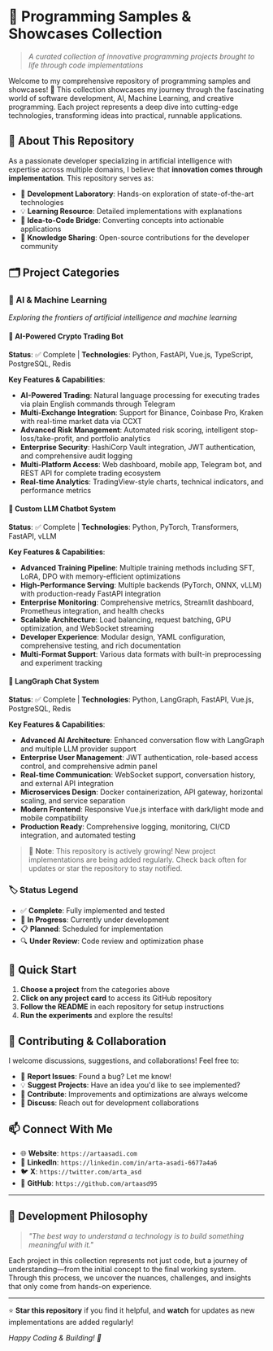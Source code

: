# 🚀 Programming Samples & Showcases Collection

> *A curated collection of innovative programming projects brought to life through code implementations*

Welcome to my comprehensive repository of programming samples and showcases! 🚀 This collection showcases my journey through the fascinating world of software development, AI, Machine Learning, and creative programming. Each project represents a deep dive into cutting-edge technologies, transforming ideas into practical, runnable applications.

## 🎯 About This Repository

As a passionate developer specializing in artificial intelligence with expertise across multiple domains, I believe that **innovation comes through implementation**. This repository serves as:

- 🔬 **Development Laboratory**: Hands-on exploration of state-of-the-art technologies
- 💡 **Learning Resource**: Detailed implementations with explanations
- 🌉 **Idea-to-Code Bridge**: Converting concepts into actionable applications
- 📖 **Knowledge Sharing**: Open-source contributions for the developer community

## 🗂️ Project Categories

### 🧠 AI & Machine Learning
*Exploring the frontiers of artificial intelligence and machine learning*

#### 🚀 AI-Powered Crypto Trading Bot
**Status**: ✅ Complete | **Technologies**: Python, FastAPI, Vue.js, TypeScript, PostgreSQL, Redis

**Key Features & Capabilities**:
- **AI-Powered Trading**: Natural language processing for executing trades via plain English commands through Telegram
- **Multi-Exchange Integration**: Support for Binance, Coinbase Pro, Kraken with real-time market data via CCXT
- **Advanced Risk Management**: Automated risk scoring, intelligent stop-loss/take-profit, and portfolio analytics
- **Enterprise Security**: HashiCorp Vault integration, JWT authentication, and comprehensive audit logging
- **Multi-Platform Access**: Web dashboard, mobile app, Telegram bot, and REST API for complete trading ecosystem
- **Real-time Analytics**: TradingView-style charts, technical indicators, and performance metrics

#### 🤖 Custom LLM Chatbot System
**Status**: ✅ Complete | **Technologies**: Python, PyTorch, Transformers, FastAPI, vLLM

**Key Features & Capabilities**:
- **Advanced Training Pipeline**: Multiple training methods including SFT, LoRA, DPO with memory-efficient optimizations
- **High-Performance Serving**: Multiple backends (PyTorch, ONNX, vLLM) with production-ready FastAPI integration
- **Enterprise Monitoring**: Comprehensive metrics, Streamlit dashboard, Prometheus integration, and health checks
- **Scalable Architecture**: Load balancing, request batching, GPU optimization, and WebSocket streaming
- **Developer Experience**: Modular design, YAML configuration, comprehensive testing, and rich documentation
- **Multi-Format Support**: Various data formats with built-in preprocessing and experiment tracking

#### 💬 LangGraph Chat System
**Status**: ✅ Complete | **Technologies**: Python, LangGraph, FastAPI, Vue.js, PostgreSQL, Redis

**Key Features & Capabilities**:
- **Advanced AI Architecture**: Enhanced conversation flow with LangGraph and multiple LLM provider support
- **Enterprise User Management**: JWT authentication, role-based access control, and comprehensive admin panel
- **Real-time Communication**: WebSocket support, conversation history, and external API integration
- **Microservices Design**: Docker containerization, API gateway, horizontal scaling, and service separation
- **Modern Frontend**: Responsive Vue.js interface with dark/light mode and mobile compatibility
- **Production Ready**: Comprehensive logging, monitoring, CI/CD integration, and automated testing



> 📝 **Note**: This repository is actively growing! New project implementations are being added regularly. Check back often for updates or star the repository to stay notified.


### 🏷️ Status Legend
- ✅ **Complete**: Fully implemented and tested
- 🔄 **In Progress**: Currently under development
- 📋 **Planned**: Scheduled for implementation
- 🔍 **Under Review**: Code review and optimization phase

## 🚀 Quick Start

1. **Choose a project** from the categories above
2. **Click on any project card** to access its GitHub repository
3. **Follow the README** in each repository for setup instructions
4. **Run the experiments** and explore the results!

## 🤝 Contributing & Collaboration

I welcome discussions, suggestions, and collaborations! Feel free to:

- 🐛 **Report Issues**: Found a bug? Let me know!
- 💡 **Suggest Projects**: Have an idea you'd like to see implemented?
- 🔀 **Contribute**: Improvements and optimizations are always welcome
- 💬 **Discuss**: Reach out for development collaborations

## 📫 Connect With Me

- 🌐 **Website**: `https://artaasadi.com`
- 💼 **LinkedIn**: `https://linkedin.com/in/arta-asadi-6677a4a6`
- 🐦 **X**: `https://twitter.com/arta_asd`
- 📧 **GitHub**: `https://github.com/artaasd95`



---

## 🎯 Development Philosophy

> *"The best way to understand a technology is to build something meaningful with it."*

Each project in this collection represents not just code, but a journey of understanding—from the initial concept to the final working system. Through this process, we uncover the nuances, challenges, and insights that only come from hands-on experience.

---

⭐ **Star this repository** if you find it helpful, and **watch** for updates as new implementations are added regularly!

*Happy Coding & Building! 🚀*